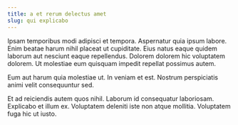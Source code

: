 ```yaml
---
title: a et rerum delectus amet
slug: qui explicabo
---
```


Ipsam temporibus modi adipisci et tempora. Aspernatur quia ipsum labore. Enim beatae harum nihil placeat ut cupiditate. Eius natus eaque quidem laborum aut nesciunt eaque repellendus. Dolorem dolorem hic voluptatem dolorem. Ut molestiae eum quisquam impedit repellat possimus autem.

Eum aut harum quia molestiae ut. In veniam et est. Nostrum perspiciatis animi velit consequuntur sed.

Et ad reiciendis autem quos nihil. Laborum id consequatur laboriosam. Explicabo et illum ex. Voluptatem deleniti iste non atque mollitia. Voluptatem fuga hic ut iusto.
